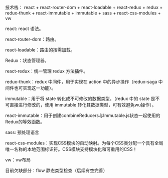 技术栈：
react + react-router-dom + react-loadable + react-redux + redux + redux-thunk + react-immutable + immutable + sass + react-css-modules + vw

react: react 语法。

react-router-dom：路由。

react-loadable：路由的按需加载。

Redux：状态管理器。

react-redux：统一管理 redux 方法插件。

redux-thunk：redux 中间件，用于实现在 action 中的异步操作（redux-saga 中间件也可实现这一功能）。

immutable：用于将 state 转化成不可修改的数据类型。（redux 中的 state 是不可直接进行修改的，使用 immutable 转化其数据类型，可有效避免wu操作）。

react-immutable：用于创建combineReducers与Immutable.js状态一起使用的Redux的等效函数。

sass: 预处理语言

react-css-modules：实现CSS模块的自动映射。为每个CSS类分配一个具有全局唯一名称的本地范围标识符。CSS模块支持模块化和可重用的CSS！

vw：vw布局


目前欠缺部分：flow 静态类型检查（后续有空完善）